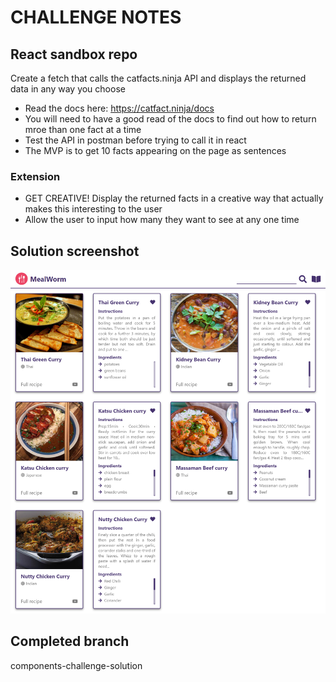 # CHALLENGE NOTES

## React sandbox repo

Create a fetch that calls the catfacts.ninja API and displays the returned data in any way you choose

- Read the docs here: https://catfact.ninja/docs
- You will need to have a good read of the docs to find out how to return mroe than one fact at a time
- Test the API in postman before trying to call it in react
- The MVP is to get 10 facts appearing on the page as sentences

### Extension

- GET CREATIVE! Display the returned facts in a creative way that actually makes this interesting to the user
- Allow the user to input how many they want to see at any one time

## Solution screenshot

![solution](./src/assets/solution.png)

## Completed branch

components-challenge-solution
